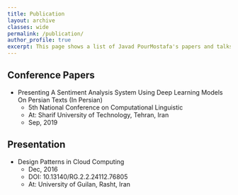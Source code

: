 ```yaml
---
title: Publication
layout: archive
classes: wide
permalink: /publication/
author_profile: true
excerpt: This page shows a list of Javad PourMostafa's papers and talks.
---
```

## Conference Papers
*   Presenting A Sentiment Analysis System Using Deep Learning Models On Persian Texts (In Persian)
    *   5th National Conference on Computational Linguistic 
    *   At: Sharif University of Technology, Tehran, Iran
    *   Sep, 2019

## Presentation
*   Design Patterns in Cloud Computing
    *   Dec, 2016
    *   DOI: 10.13140/RG.2.2.24112.76805
    *   At: University of Guilan, Rasht, Iran
